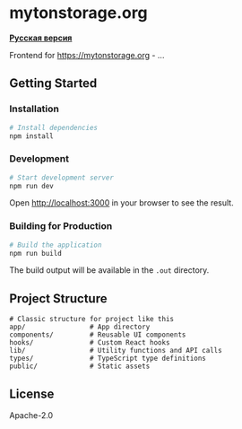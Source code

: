 # mytonstorage.org

**[Русская версия](README.ru.md)**

Frontend for https://mytonstorage.org - ...

## Getting Started


### Installation

```bash
# Install dependencies
npm install
```

### Development

```bash
# Start development server
npm run dev
```

Open [http://localhost:3000](http://localhost:3000) in your browser to see the result.

### Building for Production

```bash
# Build the application
npm run build
```

The build output will be available in the `.out` directory.


## Project Structure

```
# Classic structure for project like this
app/                # App directory
components/         # Reusable UI components
hooks/              # Custom React hooks
lib/                # Utility functions and API calls
types/              # TypeScript type definitions
public/             # Static assets
```

## License

Apache-2.0
